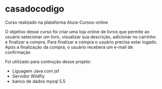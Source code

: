 # casadocodigo

Curso realizado na plataforma Alura-Cursos-online

O objetivo desse curso foi criar uma loja online de livros que permite ao usuário selecionar um livro, visualizar sua descrição, adicionar no carrinho e finalizar a compra. Para finalizar a compra o usuário precisa estar logado. Após a finalização da compra, o usuário receberá um e-mail de confirmação

Foi utilizado para contrução desse projeto:

- Liguagem Java com jsf
- Servidor Wildfly
- banco de dados mysql 5.5

